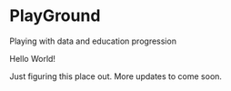 # PlayGround
Playing with data and education progression

Hello World!

Just figuring this place out. More updates to come soon.
